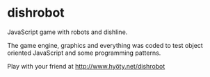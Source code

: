 # dishrobot
JavaScript game with robots and dishline.

The game engine, graphics and everything was coded to test object oriented JavaScript and some programming patterns.

Play with your friend at http://www.hyöty.net/dishrobot


